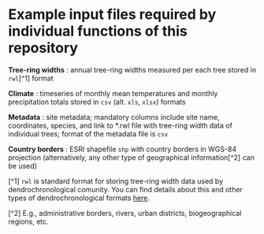 # Example input files required by individual functions of this repository

**Tree-ring widths** : annual tree-ring widths measured per each tree stored in `rwl`[^1] format

**Climate** : timeseries of monthly mean temperatures and monthly precipitation totals stored in `csv` (alt. `xls`, `xlsx`) formats

**Metadata** : site metadata; mandatory columns include site name, coordinates, species, and link to *.rwl file with tree-ring width data of individual trees; format of the metadata file is `csv`

**Country borders** : ESRI shapefile `shp` with country borders in WGS-84 projection (alternatively, any other type of geographical information[^2] can be used)

[^1] `rwl` is standard format for storing tree-ring width data used by dendrochronological comunity. You can find details about this and other types of dendrochronological formats [here](https://www.treeringsociety.org/resources/SOM/Brewer_Murphy_SupplementaryMaterial.pdf).

[^2] E.g., administrative borders, rivers, urban districts, biogeographical regions, etc.
